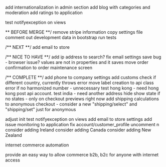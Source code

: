 add internationalization in admin section
add blog with categories and moderation
add ratings to application



test notifyexception on views




** BEFORE MERGE **/
remove stripe information
copy settings file
comment out development data in bootstrap
run tests

/** NEXT **/
add email to store

/** NICE TO HAVE **/
add ip address to search?
fix email settings save bug - browser issue? values are not in properties and it saves
move order confirmation to order maintenance screen



/** COMPLETE **/
add phone to company settings
add customs check if different country, currently throws error
move label creation to api class
error if no harmonized number - unnecessary
test hong kong - need hong kong post api account.
test india - need another address
hide show state if no states - only on checkout previews right now
add shipping calculations to anonymous checkout - consider a new "shipping/select" and "shipping/set" just for anonymous


adjust init
test notifyexception on views
add email to store settings
add issue monitoring to application 
fix account/customer_profile
uncomment n
consider adding Ireland
consider adding Canada
consider adding New Zealand






internet
commerce
automation


provide an easy way to allow commerce b2b, b2c for anyone with internet access





